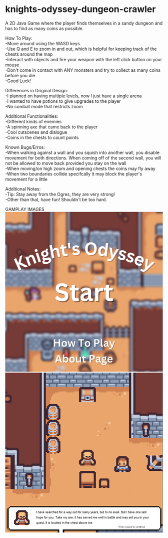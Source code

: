 # knights-odyssey-dungeon-crawler
A 2D Java Game where the player finds themselves in a sandy dungeon and has to find as many coins as possible.

How To Play:  
-Move around using the WASD keys  
-Use Q and E to zoom in and out, which is helpful for keeping track of the chests around the map  
-Interact with objects and fire your weapon with the left click button on your mouse  
-Don't come in contact with ANY monsters and try to collect as many coins before you die  
-Good Luck!  

Differences in Original Design:  
-I planned on having multiple levels, now I just have a single arena  
-I wanted to have potions to give upgrades to the player  
-No combat mode that restricts zoom  

Additional Functionalities:  
-Different kinds of enemies  
-A spinning axe that came back to the player  
-Cool cutscenes and dialogue  
-Coins in the chests to count points  

Known Bugs/Erros:  
-When walking against a wall and you squish into another wall, you disable movement for both directions. When coming off of the second wall, you will not be allowed to move back provided you stay on the wall  
-When moving/on high zoom and opening chests the coins may fly away  
-When two boundaries collide specifcally it may block the player's movement for a little  

Additional Notes:  
-Tip: Stay away from the Ogres, they are very strong!  
-Other than that, have fun! Shouldn't be too hard.  


GAMPLAY IMAGES  
<img src="https://github.com/ChristianFisla/personal-website/blob/main/src/Images/kotitlescreen.png" width="510" height="510">
<img src="https://github.com/ChristianFisla/personal-website/blob/main/src/Images/gameplayImage.png" width="510" height="510">
